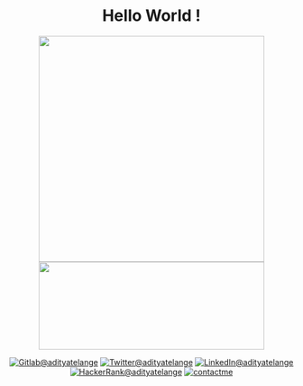 <h1 align=center>Hello World !</h1>
<p align=center>
  <kbd><img width=400 src="https://github-readme-stats.vercel.app/api?username=adityatelange&bg_color=00000000&text_color=58a6ff&hide_border=true&disable_animations=true&include_all_commits=true"><img height=155 width=400 src="https://github-readme-stats.vercel.app/api/top-langs/?username=adityatelange&layout=compact&langs_count=10&bg_color=00000000&text_color=58a6ff&hide_border=true&disable_animations=true&card_width=485&line_height=35" /></kbd>
</p>

<p align=center>
<a href="https://gitlab.com/adityatelange"><img src="https://img.shields.io/badge/Gitlab--_.svg?style=social&logo=gitlab" alt="Gitlab@adityatelange"></a>
<a href="https://twitter.com/adityatelange"><img src="https://img.shields.io/badge/Twitter--_.svg?style=social&logo=twitter" alt="Twitter@adityatelange"></a>
<a href="https://www.linkedin.com/in/adityatelange"><img src="https://img.shields.io/badge/LinkedIn--_.svg?style=social&logo=linkedin" alt="LinkedIn@adityatelange"></a>
<a href="https://www.hackerrank.com/adityatelange"><img src="https://img.shields.io/badge/HackerRank--_.svg?style=social&logo=hackerrank" alt="HackerRank@adityatelange"></a>
<a href="https://adityatelange.me/contactme/"><img src="https://img.shields.io/badge/Contact%20Me--_.svg?style=social" alt="contactme"></a>
</p>
